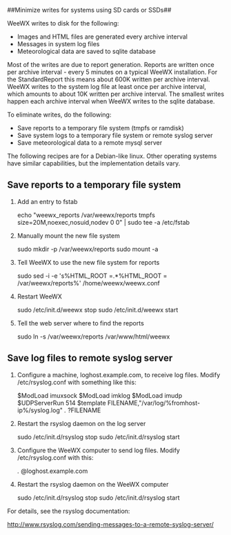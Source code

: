 ##Minimize writes for systems using SD cards or SSDs##

WeeWX writes to disk for the following:

* Images and HTML files are generated every archive interval
* Messages in system log files
* Meteorological data are saved to sqlite database

Most of the writes are due to report generation.  Reports are written once per archive interval - every 5 minutes on a typical WeeWX installation.  For the StandardReport this means about 600K written per archive interval.  WeeWX writes to the system log file at least once per archive interval, which amounts to about 10K written per archive interval.  The smallest writes happen each archive interval when WeeWX writes to the sqlite database.

To eliminate writes, do the following:

* Save reports to a temporary file system (tmpfs or ramdisk)
* Save system logs to a temporary file system or remote syslog server
* Save meteorological data to a remote mysql server

The following recipes are for a Debian-like linux.  Other operating systems have similar capabilities, but the implementation details vary.

## Save reports to a temporary file system

1) Add an entry to fstab

    echo "weewx_reports /var/weewx/reports tmpfs size=20M,noexec,nosuid,nodev 0 0" | sudo tee -a /etc/fstab

2) Manually mount the new file system

    sudo mkdir -p /var/weewx/reports
    sudo mount -a

3) Tell WeeWX to use the new file system for reports

    sudo sed -i -e 's%HTML_ROOT =.*%HTML_ROOT = /var/weewx/reports%' /home/weewx/weewx.conf

4) Restart WeeWX

    sudo /etc/init.d/weewx stop
    sudo /etc/init.d/weewx start

5) Tell the web server where to find the reports

    sudo ln -s /var/weewx/reports /var/www/html/weewx

## Save log files to remote syslog server

1) Configure a machine, loghost.example.com, to receive log files.  Modify /etc/rsyslog.conf with something like this:

    $ModLoad imuxsock 
    $ModLoad imklog
    $ModLoad imudp
    $UDPServerRun 514
    $template FILENAME,"/var/log/%fromhost-ip%/syslog.log"
    *.* ?FILENAME

2) Restart the rsyslog daemon on the log server

    sudo /etc/init.d/rsyslog stop
    sudo /etc/init.d/rsyslog start

3) Configure the WeeWX computer to send log files.  Modify /etc/rsyslog.conf with this:

    *.* @loghost.example.com

4) Restart the rsyslog daemon on the WeeWX computer

    sudo /etc/init.d/rsyslog stop
    sudo /etc/init.d/rsyslog start

For details, see the rsyslog documentation:

http://www.rsyslog.com/sending-messages-to-a-remote-syslog-server/
